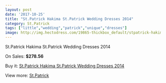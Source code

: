 ```yaml
---
layout: post
date: '2017-10-25'
title: "St.Patrick Hakima St.Patrick Wedding Dresses 2014"
category: St.Patrick
tags: ["little","wedding","patrick","unique","dresses"]
image: http://img.hectodress.com/19865-thickbox_default/stpatrick-hakima-stpatrick-wedding-dresses-2014.jpg
---
```

St.Patrick Hakima St.Patrick Wedding Dresses 2014

On Sales: **$278.56**
<a href="https://www.hectodress.com/stpatrick/9255-stpatrick-hakima-stpatrick-wedding-dresses-2014.html"><amp-img layout="responsive" width="600" height="600" src="//img.hectodress.com/19865-thickbox_default/stpatrick-hakima-stpatrick-wedding-dresses-2014.jpg" alt="St.Patrick Hakima St.Patrick Wedding Dresses 2014 0" /></a>
<a href="https://www.hectodress.com/stpatrick/9255-stpatrick-hakima-stpatrick-wedding-dresses-2014.html"><amp-img layout="responsive" width="600" height="600" src="//img.hectodress.com/19867-thickbox_default/stpatrick-hakima-stpatrick-wedding-dresses-2014.jpg" alt="St.Patrick Hakima St.Patrick Wedding Dresses 2014 1" /></a>
<a href="https://www.hectodress.com/stpatrick/9255-stpatrick-hakima-stpatrick-wedding-dresses-2014.html"><amp-img layout="responsive" width="600" height="600" src="//img.hectodress.com/19866-thickbox_default/stpatrick-hakima-stpatrick-wedding-dresses-2014.jpg" alt="St.Patrick Hakima St.Patrick Wedding Dresses 2014 2" /></a>

Buy it: [St.Patrick Hakima St.Patrick Wedding Dresses 2014](https://www.hectodress.com/stpatrick/9255-stpatrick-hakima-stpatrick-wedding-dresses-2014.html "St.Patrick Hakima St.Patrick Wedding Dresses 2014")

View more: [St.Patrick](https://www.hectodress.com/153-stpatrick "St.Patrick")